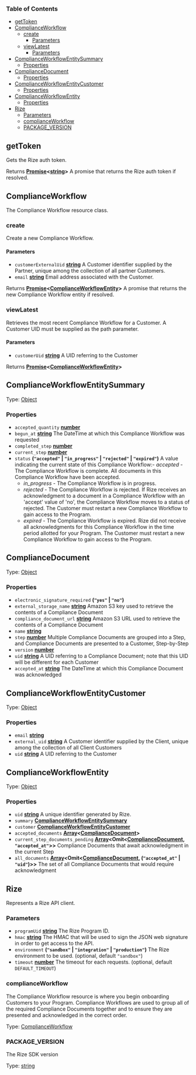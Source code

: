 <!-- Generated by documentation.js. Update this documentation by updating the source code. -->

### Table of Contents

-   [getToken][1]
-   [ComplianceWorkflow][2]
    -   [create][3]
        -   [Parameters][4]
    -   [viewLatest][5]
        -   [Parameters][6]
-   [ComplianceWorkflowEntitySummary][7]
    -   [Properties][8]
-   [ComplianceDocument][9]
    -   [Properties][10]
-   [ComplianceWorkflowEntityCustomer][11]
    -   [Properties][12]
-   [ComplianceWorkflowEntity][13]
    -   [Properties][14]
-   [Rize][15]
    -   [Parameters][16]
    -   [complianceWorkflow][17]
    -   [PACKAGE_VERSION][18]

## getToken

Gets the Rize auth token.

Returns **[Promise][19]&lt;[string][20]>** A promise that returns the Rize auth token if resolved.

## ComplianceWorkflow

The Compliance Workflow resource class.

### create

Create a new Compliance Workflow.

#### Parameters

-   `customerExternalUid` **[string][20]** A Customer identifier supplied by the Partner, unique among the collection of all partner Customers.
-   `email` **[string][20]** Email address associated with the Customer.

Returns **[Promise][19]&lt;[ComplianceWorkflowEntity][21]>** A promise that returns the new Compliance Workflow entity if resolved.

### viewLatest

Retrieves the most recent Compliance Workflow for a Customer. A Customer UID must be supplied as the path parameter.

#### Parameters

-   `customerUid` **[string][20]** A UID referring to the Customer

Returns **[Promise][19]&lt;[ComplianceWorkflowEntity][21]>** 

## 

## ComplianceWorkflowEntitySummary

Type: [Object][22]

### Properties

-   `accepted_quantity` **[number][23]** 
-   `begun_at` **[string][20]** The DateTime at which this Compliance Workflow was requested
-   `completed_step` **[number][23]** 
-   `current_step` **[number][23]** 
-   `status` **(`"accepted"` \| `"in_progress"` \| `"rejected"` \| `"expired"`)** A value indicating the current state of this Compliance Workflow:-   _accepted_ - The Compliance Workflow is complete. All documents in this Compliance Workflow have been accepted.
    -   _in_progress_ - The Compliance Workflow is in progress.
    -   _rejected_ - The Compliance Workflow is rejected. If Rize receives an acknowledgment to a document in a Compliance Workflow with an 'accept' value of 'no', the Compliance Workflow moves to a status of rejected. The Customer must restart a new Compliance Workflow to gain access to the Program.
    -   _expired_ - The Compliance Workflow is expired. Rize did not receive all acknowledgments for this Compliance Workflow in the time period allotted for your Program. The Customer must restart a new Compliance Workflow to gain access to the Program.

## ComplianceDocument

Type: [Object][22]

### Properties

-   `electronic_signature_required` **(`"yes"` \| `"no"`)** 
-   `external_storage_name` **[string][20]** Amazon S3 key used to retrieve the contents of a Compliance Document
-   `compliance_document_url` **[string][20]** Amazon S3 URL used to retrieve the contents of a Compliance Document
-   `name` **[string][20]** 
-   `step` **[number][23]** Multiple Compliance Documents are grouped into a Step, and Compliance Documents are presented to a Customer, Step-by-Step
-   `version` **[number][23]** 
-   `uid` **[string][20]** A UID referring to a Compliance Document; note that this UID will be different for each Customer
-   `accepted_at` **[string][20]** The DateTime at which this Compliance Document was acknowledged

## ComplianceWorkflowEntityCustomer

Type: [Object][22]

### Properties

-   `email` **[string][20]** 
-   `external_uid` **[string][20]** A Customer identifier supplied by the Client, unique among the collection of all Client Customers
-   `uid` **[string][20]** A UID referring to the Customer

## ComplianceWorkflowEntity

Type: [Object][22]

### Properties

-   `uid` **[string][20]** A unique identifier generated by Rize.
-   `summary` **[ComplianceWorkflowEntitySummary][24]** 
-   `customer` **[ComplianceWorkflowEntityCustomer][25]** 
-   `accepted_documents` **[Array][26]&lt;[ComplianceDocument][27]>** 
-   `current_step_documents_pending` **[Array][26]&lt;Omit&lt;[ComplianceDocument][27], `"accepted_at"`>>** Compliance Documents that await acknowledgment in the current Step
-   `all_documents` **[Array][26]&lt;Omit&lt;[ComplianceDocument][27], (`"accepted_at"` \| `"uid"`)>>** The set of all Compliance Documents that would require acknowledgment

## Rize

Represents a Rize API client.

### Parameters

-   `programUid` **[string][20]** The Rize Program ID.
-   `hmac` **[string][20]** The HMAC that will be used to sign the JSON web signature in order to get access to the API.
-   `environment` **(`"sandbox"` \| `"integration"` \| `"production"`)** The Rize environment to be used. (optional, default `"sandbox"`)
-   `timeout` **[number][23]** The timeout for each requests. (optional, default `DEFAULT_TIMEOUT`)

### complianceWorkflow

The Compliance Workflow resource is where you begin onboarding Customers to your Program.
Compliance Workflows are used to group all of the required Compliance Documents together and to ensure they are presented and acknowledged in the correct order.

Type: [ComplianceWorkflow][28]

### PACKAGE_VERSION

The Rize SDK version

Type: [string][20]

[1]: #gettoken

[2]: #complianceworkflow

[3]: #create

[4]: #parameters

[5]: #viewlatest

[6]: #parameters-1

[7]: #complianceworkflowentitysummary

[8]: #properties

[9]: #compliancedocument

[10]: #properties-1

[11]: #complianceworkflowentitycustomer

[12]: #properties-2

[13]: #complianceworkflowentity

[14]: #properties-3

[15]: #rize

[16]: #parameters-2

[17]: #complianceworkflow-1

[18]: #package_version

[19]: https://developer.mozilla.org/docs/Web/JavaScript/Reference/Global_Objects/Promise

[20]: https://developer.mozilla.org/docs/Web/JavaScript/Reference/Global_Objects/String

[21]: #complianceworkflowentity

[22]: https://developer.mozilla.org/docs/Web/JavaScript/Reference/Global_Objects/Object

[23]: https://developer.mozilla.org/docs/Web/JavaScript/Reference/Global_Objects/Number

[24]: #complianceworkflowentitysummary

[25]: #complianceworkflowentitycustomer

[26]: https://developer.mozilla.org/docs/Web/JavaScript/Reference/Global_Objects/Array

[27]: #compliancedocument

[28]: #complianceworkflow
